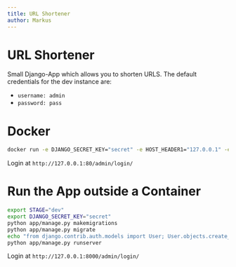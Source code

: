 ```yaml
---
title: URL Shortener
author: Markus
---
```


# URL Shortener

Small Django-App which allows you to shorten URLS. The default credentials for the dev instance are:

- `username: admin`
- `password: pass`

# Docker

```bash
docker run -e DJANGO_SECRET_KEY="secret" -e HOST_HEADER1="127.0.0.1" -e HOST_HEADER2="127.0.0.1" -e STAGE="dev" -p 80:80 url
```

Login at `http://127.0.0.1:80/admin/login/`

# Run the App outside a Container

```bash
export STAGE="dev"
export DJANGO_SECRET_KEY="secret"
python app/manage.py makemigrations
python app/manage.py migrate
echo "from django.contrib.auth.models import User; User.objects.create_superuser('admin', 'admin@example.com', 'pass')" | python app/manage.py shell
python app/manage.py runserver
```
Login at `http://127.0.0.1:8000/admin/login/`